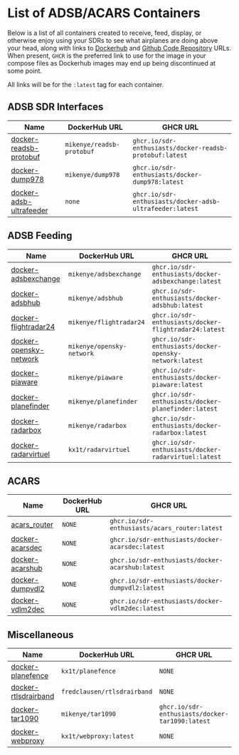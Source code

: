 # List of ADSB/ACARS Containers

Below is a list of all containers created to receive, feed, display, or otherwise enjoy using your SDRs to see what airplanes are doing above your head, along with links to [Dockerhub](https://dockerhub.com) and [Github Code Repository](https://github.com) URLs. When present, `GHCR` is the preferred link to use for the image in your compose files as Dockerhub images may end up being discontinued at some point.

All links will be for the `:latest` tag for each container.

## ADSB SDR Interfaces

| Name | DockerHub URL | GHCR URL |
| ----------------- | ------------------------------ | ------------------------ |
| [docker-readsb-protobuf](https://github.com/sdr-enthusiasts/docker-readsb-protobuf)| `mikenye/readsb-protobuf` | `ghcr.io/sdr-enthusiasts/docker-readsb-protobuf:latest` |  |
| [docker-dump978](https://github.com/sdr-enthusiasts/docker-dump978) | `mikenye/dump978` |`ghcr.io/sdr-enthusiasts/docker-dump978:latest` |
| [docker-adsb-ultrafeeder](https://github.com/sdr-enthusiasts/docker-adsb-ultrafeeder) | `none` | `ghcr.io/sdr-enthusiasts/docker-adsb-ultrafeeder:latest` |

## ADSB Feeding

| Name | DockerHub URL | GHCR URL |
| ----------------- | ------------------------------ | ------------------------ |
| [docker-adsbexchange](https://github.com/sdr-enthusiasts/docker-adsbexchange) | `mikenye/adsbexchange` | `ghcr.io/sdr-enthusiasts/docker-adsbexchange:latest` |
| [docker-adsbhub](https://github.com/sdr-enthusiasts/docker-adsbhub) | `mikenye/adsbhub` | `ghcr.io/sdr-enthusiasts/docker-adsbhub:latest` |
| [docker-flightradar24](https://github.com/sdr-enthusiasts/docker-flightradar24) | `mikenye/flightradar24` | `ghcr.io/sdr-enthusiasts/docker-flightradar24:latest` |
| [docker-opensky-network](https://github.com/sdr-enthusiasts/docker-opensky-network) | `mikenye/opensky-network` | `ghcr.io/sdr-enthusiasts/docker-opensky-network:latest` |
| [docker-piaware](https://github.com/sdr-enthusiasts/docker-piaware) | `mikenye/piaware` | `ghcr.io/sdr-enthusiasts/docker-piaware:latest` |
| [docker-planefinder](https://github.com/sdr-enthusiasts/docker-planefinder) | `mikenye/planefinder` | `ghcr.io/sdr-enthusiasts/docker-planefinder:latest` |
| [docker-radarbox](https://github.com/sdr-enthusiasts/docker-radarbox) | `mikenye/radarbox` | `ghcr.io/sdr-enthusiasts/docker-radarbox:latest` |
| [docker-radarvirtuel](https://github.com/sdr-enthusiasts/docker-radarvirtuel) | `kx1t/radarvirtuel` | `ghcr.io/sdr-enthusiasts/docker-radarvirtuel:latest` |

## ACARS

| Name | DockerHub URL | GHCR URL |
| ----------------- | ------------------------------ | ------------------------ |
| [acars_router](https://github.com/sdr-enthusiasts/acars_router) | `NONE` | `ghcr.io/sdr-enthusiasts/acars_router:latest` |
| [docker-acarsdec](https://github.com/sdr-enthusiasts/docker-acarsdec) | `NONE` | `ghcr.io/sdr-enthusiasts/docker-acarsdec:latest` |
| [docker-acarshub](https://github.com/sdr-enthusiasts/docker-acarshub) | `NONE` | `ghcr.io/sdr-enthusiasts/docker-acarshub:latest` |
| [docker-dumpvdl2](https://github.com/sdr-enthusiasts/docker-dumpvdl2) | `NONE` | `ghcr.io/sdr-enthusiasts/docker-dumpvdl2:latest` |
| [docker-vdlm2dec](https://github.com/sdr-enthusiasts/docker-vdlm2dec) | `NONE` | `ghcr.io/sdr-enthusiasts/docker-vdlm2dec:latest` |

## Miscellaneous

| Name | DockerHub URL | GHCR URL |
| ----------------- | ------------------------------ | ------------------------ |
| [docker-planefence](https://github.com/kx1t/docker-planefence) | `kx1t/planefence` | `NONE` |
| [docker-rtlsdrairband](https://github.com/sdr-enthusiasts/docker-rtlsdrairband) | `fredclausen/rtlsdrairband` | `NONE` |
| [docker-tar1090](https://github.com/sdr-enthusiasts/docker-tar1090) | `mikenye/tar1090` | `ghcr.io/sdr-enthusiasts/docker-tar1090:latest` |
| [docker-webproxy](https://github.com/sdr-enthusiasts/docker-reversewebproxy) | `kx1t/webproxy:latest` | `NONE` |
